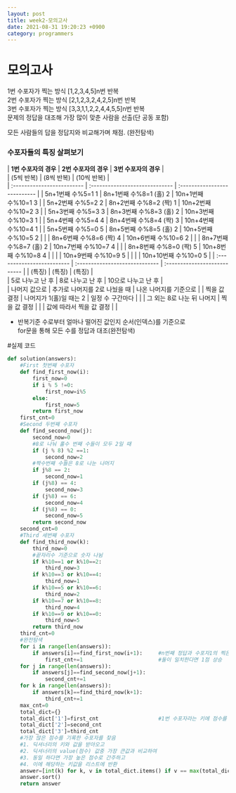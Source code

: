 ```yaml
---
layout: post
title: week2-모의고사
date: 2021-08-31 19:20:23 +0900
category: programmers
---
```

# 모의고사  

1번 수포자가 찍는 방식 [1,2,3,4,5]n번 반복  
2번 수포자가 찍는 방식 [2,1,2,3,2,4,2,5]n번 반복  
3번 수포자가 찍는 방식 [3,3,1,1,2,2,4,4,5,5]n번 반복  
문제의 정답을 대조해 가장 많이 맞춘 사람을 선출(단 공동 포함)<br>   


모든 사람들의 답을 정답지와 비교해가며 채점. (완전탐색)<br>


### 수포자들의 특징 살펴보기<br>   
  
|   **1번 수포자의 경우**    |     **2번 수포자의 경우**      |    **3번 수포자의 경우**     |   
|        (5씩 반복)          |          (8씩 반복)            |         (10씩 반복)          |   
| :------------------------- | :----------------------------- | :--------------------------- |
| 5n+1번째 수%5=1     1      | 8n+1번째 수%8=1 (홀)    2      | 10n+1번째 수%10=1     3      |
| 5n+2번째 수%5=2     2      | 8n+2번째 수%8=2 (짝)    1      | 10n+2번째 수%10=2     3      |
| 5n+3번째 수%5=3     3      | 8n+3번째 수%8=3 (홀)    2      | 10n+3번째 수%10=3     1      | 
| 5n+4번째 수%5=4     4      | 8n+4번째 수%8=4 (짝)    3      | 10n+4번째 수%10=4     1      |
| 5n+5번째 수%5=0     5      | 8n+5번째 수%8=5 (홀)    2      | 10n+5번째 수%10=5     2      |
|                            | 8n+6번째 수%8=6 (짝)    4      | 10n+6번째 수%10=6     2      |
|                            | 8n+7번째 수%8=7 (홀)    2      | 10n+7번째 수%10=7     4      |
|                            | 8n+8번째 수%8=0 (짝)    5      | 10n+8번째 수%10=8     4      |
|                            |                                | 10n+9번째 수%10=9     5      |
|                            |                                | 10n+10번째 수%10=0    5      |
| :------------------------- | :----------------------------- | :--------------------------- |
| (특징)                     | (특징)                         | (특징)                       |    
| 5로 나누고 난 후           | 8로 나누고 난 후               | 10으로 나누고 난 후          |  
| 나머지 값으로              | 추가로 나머지를 2로 나눴을 때  | 나온 나머지를 기준으로       |
| 찍을 값 결정               | 나머지가 1(홀)일 때는 2        | 일정 수 구간마다             |
|                            | 그 외는 8로 나눈 뒤 나머지     | 찍을 값 결정                 |
|                            | 값에 따라서 찍을 값 결정       |                              |  



- 반복기준 수로부터 얼마나 떨어진 값인지 순서(인덱스)를 기준으로  
  for문을 통해 모든 수를 정답과 대조(완전탐색)  


#실제 코드  

```python
def solution(answers):
    #First 첫번째 수포자
    def find_first_now(i):
        first_now=0
        if i % 5 !=0:
            first_now=i%5
        else:
            first_now=5
        return first_now
    first_cnt=0
    #Second 두번째 수포자
    def find_second_now(j):
        second_now=0
        #8로 나눠 홀수 번째 수들이 모두 2일 때
        if (j % 8) %2 ==1:
            second_now=2
        #짝수번째 수들은 8로 나눈 나머지
        if j%8 == 2:
            second_now=1        
        if (j%8) == 4:
            second_now=3                
        if (j%8) == 6:
            second_now=4               
        if (j%8) == 0:
            second_now=5               
        return second_now
    second_cnt=0
    #Third 세번째 수포자
    def find_third_now(k):
        third_now=0
        #끝자리수 기준으로 숫자 나뉨
        if k%10==1 or k%10==2:
            third_now=3
        if k%10==3 or k%10==4:
            third_now=1
        if k%10==5 or k%10==6:
            third_now=2
        if k%10==7 or k%10==8:
            third_now=4
        if k%10==9 or k%10==0:
            third_now=5
        return third_now
    third_cnt=0
    #완전탐색
    for i in range(len(answers)):
        if answers[i]==find_first_now(i+1):     #n번째 정답과 수포자1의 찍은 답 비교   
            first_cnt+=1                        #둘이 일치한다면 1점 상승  
    for j in range(len(answers)):
        if answers[j]==find_second_now(j+1):
            second_cnt+=1
    for k in range(len(answers)):        
        if answers[k]==find_third_now(k+1):
            third_cnt+=1
    max_cnt=0
    total_dict={}
    total_dict['1']=first_cnt                   #1번 수포자라는 키에 점수를 value로 할당
    total_dict['2']=second_cnt
    total_dict['3']=third_cnt
    #가장 많은 점수를 기록한 수포자를 찾음
    #1. 딕셔너리의 키와 값을 받아오고   
    #2. 딕셔너리의 value(점수) 값중 가장 큰값과 비교하여
    #3. 동일 하다면 가장 높은 점수로 간주하고 
    #4. 이에 해당하는 키값을 리스트에 반환
    answer=[int(k) for k, v in total_dict.items() if v == max(total_dict.values())]
    answer.sort()
    return answer
```

